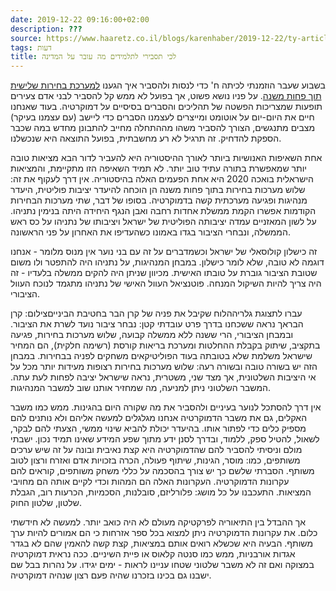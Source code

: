 ```yaml
---
date: 2019-12-22 09:16:00+02:00
description: ???
source: https://www.haaretz.co.il/blogs/karenhaber/2019-12-22/ty-article/0000017f-f8e2-d887-a7ff-f8e6212d0000
tags: דעות
title: לכי תסבירי לתלמידים מה עובר על המדינה
---
```


בשבוע שעבר הוזמנתי לכיתה ח' כדי לנסות ולהסביר איך הגענו [למערכת בחירות שלישית תוך פחות משנה](/news/elections). על פניו נושא פשוט, אך בפועל לא ממש קל להסביר לבני אדם צעירים תופעות שמצריכות הפשטה של תהליכים והסברים בסיסיים על דמוקרטיה. בעוד שאנחנו חיים את היום-יום על אוטומט ומייצרים לעצמנו הסברים כדי ליישב (עם עצמנו בעיקר) מצבים מתנגשים, הצורך להסביר משהו מההתחלה מחייב להתבונן מחדש במה שכבר הספקת להדחיק. זה תרגיל לא רע מחשבתית, בפועל התוצאה היא שנכשלנו.

אחת השאיפות האנושיות ביותר לאורך ההיסטוריה היא להעביר לדור הבא מציאות טובה יותר שמאפשרת בתורה עתיד טוב יותר. לא תמיד השאיפה הזו מתקיימת, והמציאות הישראלית בואכה 2020 היא אחת הפעמים האלה בהיסטוריה. אין דרך לעקוף את זה: שלוש מערכות בחירות בתוך פחות משנה הן הוכחה להיעדר יציבות פוליטית, היעדר מנהיגות ופגיעה מערכתית קשה בדמוקרטיה. בסופו של דבר, שתי מערכות הבחירות הקודמות אפשרו הקמת ממשלת אחדות רחבה ואבן הנגף היחידה היתה בנימין נתניהו. על לשון המאזניים עמדה יציבותה הפוליטית של ישראל ויציבותו של נתניהו על כס ראש הממשלה, ונבחרי הציבור בגדו באמונו כשהעדיפו את האחרון על פני הראשונה.

זה כישלון קולוסאלי של ישראל וכשמדברים על זה עם בני נוער אין מנוס מלומר - אנחנו דוגמה לא טובה, שלא לומר כישלון. במבחן המנהיגות, על נתניהו היה להתפטר ולו משום שטובת הציבור גוברת על טובתו האישית. מכיוון שניתן היה להקים ממשלה בלעדיו - זה היה צריך להיות השיקול המנחה. פוטנציאל העוול האישי של נתניהו מתגמד לנוכח העוול הציבורי.

 עברו לתצוגת גלריההלוח שקיבל את פניה של קרן הבר בחטיבת הבינייםצילום: קרן הבראך נראה ששכחנו בדרך פרט עובדתי קטן: נבחר ציבור נועד לשרת את הציבור. ובמבחן הציבורי, הרי ששנה ללא ממשלה קבועה, שלוש מערכות בחירות, פגיעה בתקציב, שיתוק בקבלת ההחלטות ומערכת בריאות קורסת (רשימה חלקית), הם המחיר שישראל משלמת שלא בטובתה בעוד הפוליטיקאים משחקים לפניה בבחירות. במבחן הזה יש בשורה טובה ובשורה רעה: שלוש מערכות בחירות רצופות מעידות יותר מכל על אי היציבות השלטונית, אך מצד שני, משטרית, נראה שישראל יציבה לפחות לעת עתה. המשבר השלטוני ניתן למניעה, מה שמחזיר אותנו שוב למשבר המנהיגות. 

אין דרך להסתכל לנוער בעיניים ולהסביר את מה שקורה היום בהגינות. ממש כמו משבר האקלים, גם את משבר הדמוקרטיה אנחנו מגלגלים למעשה אליהם ולא נותנים להם מספיק כלים כדי לפתור אותו. בהיעדר יכולת להביא שינוי ממשי, הצעתי להם לבקר, לשאול, להטיל ספק, ללמוד, ובדרך לסנן ידע מתוך שפע המידע שאינו תמיד נכון. ישבתי מולם וניסיתי להסביר להם שהדמוקרטיה היא קצת נאיבית ובונה על זה שיש ערכים משותפים, כמו: מוסר, הגינות, שיתוף פעולה, הכרה בזכויות אדם ואזרח ורצון לטוב משותף. הסברתי שלשם כך יש צורך בהסכמה על כללי משחק משותפים, קוראים להם עקרונות הדמוקרטיה. העקרונות האלה הם המהות וכדי לקיים אותה הם מחויבי המציאות. התעכבנו על כל מושג: פלורליזם, סובלנות, הסכמיות, הכרעות רוב, הגבלת שלטון, שלטון החוק.

אך ההבדל בין התיאוריה לפרקטיקה מעולם לא היה כואב יותר. למעשה לא חידשתי כלום. את עקרונות הדמוקרטיה ניתן למצוא בכל ספר אזרחות כי הם אמורים להיות ערך משותף. הבעיה היא שכשלא רואים אותם במציאות, קצת קשה להאמין שהם לא בגדר אגדות אורבניות, ממש כמו סנטה קלאוס או פיית השיניים. ככה נראית דמוקרטיה במצוקה ואם זה לא משבר שלטוני שטחו עניינו לראות - ימים יגידו. על נהרות בבל שם ישבנו גם בכינו בזכרנו שהיה פעם רצון שנהיה דמוקרטיה.